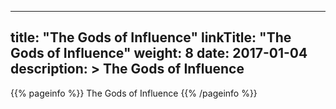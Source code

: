 
---
title: "The Gods of Influence"
linkTitle: "The Gods of Influence"
weight: 8
date: 2017-01-04
description: >
 The Gods of Influence
---

{{% pageinfo %}}
The Gods of Influence
{{% /pageinfo %}}

